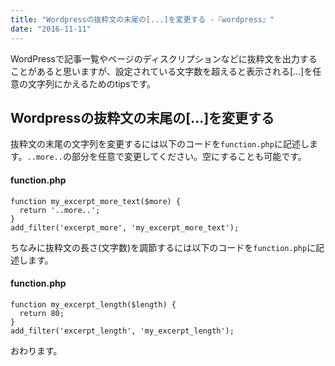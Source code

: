 ```yaml
---
title: "Wordpressの抜粋文の末尾の[...]を変更する -『wordpress』"
date: "2016-11-11"
---
```


WordPressで記事一覧やページのディスクリプションなどに抜粋文を出力することがあると思いますが、設定されている文字数を超えると表示される\[...\]を任意の文字列にかえるためのtipsです。

## Wordpressの抜粋文の末尾の\[...\]を変更する

抜粋文の末尾の文字列を変更するには以下のコードを`function.php`に記述します。`..more..`の部分を任意で変更してください。空にすることも可能です。

#### function.php

```
function my_excerpt_more_text($more) {
  return '..more..';
}
add_filter('excerpt_more', 'my_excerpt_more_text');

```

ちなみに抜粋文の長さ(文字数)を調節するには以下のコードを`function.php`に記述します。

#### function.php

```
function my_excerpt_length($length) {
  return 80;
}
add_filter('excerpt_length', 'my_excerpt_length');

```

おわります。
